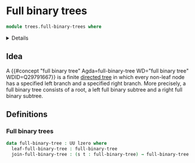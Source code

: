 # Full binary trees

```agda
module trees.full-binary-trees where
```

<details><sumary>Imports</summary>

```agda
open import elementary-number-theory.natural-numbers

open import foundation.empty-types
open import foundation.universe-levels

open import univalent-combinatorics.standard-finite-types
```

</details>

## Idea

A
{{#concept "full binary tree" Agda=full-binary-tree WD="full binary tree" WDID=Q29791667}}
is a finite [directed tree](trees.directed-trees.md) in which every non-leaf
node has a specified left branch and a specified right branch. More precisely, a
full binary tree consists of a root, a left full binary subtree and a right full
binary subtree.

## Definitions

### Full binary trees

```agda
data full-binary-tree : UU lzero where
  leaf-full-binary-tree : full-binary-tree
  join-full-binary-tree : (s t : full-binary-tree) → full-binary-tree
```
